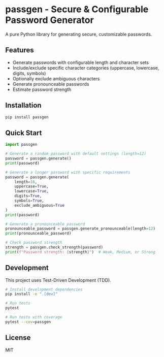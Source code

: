 # passgen - Secure & Configurable Password Generator

A pure Python library for generating secure, customizable passwords.

## Features

- Generate passwords with configurable length and character sets
- Include/exclude specific character categories (uppercase, lowercase, digits, symbols)
- Optionally exclude ambiguous characters
- Generate pronounceable passwords
- Estimate password strength

## Installation

```bash
pip install passgen
```

## Quick Start

```python
import passgen

# Generate a random password with default settings (length=12)
password = passgen.generate()
print(password)

# Generate a longer password with specific requirements
password = passgen.generate(
    length=16,
    uppercase=True,
    lowercase=True,
    digits=True,
    symbols=True,
    exclude_ambiguous=True
)
print(password)

# Generate a pronounceable password
pronounceable_password = passgen.generate_pronounceable(length=12)
print(pronounceable_password)

# Check password strength
strength = passgen.check_strength(password)
print(f"Password strength: {strength}")  # Weak, Medium, or Strong
```

## Development

This project uses Test-Driven Development (TDD).

```bash
# Install development dependencies
pip install -e ".[dev]"

# Run tests
pytest

# Run tests with coverage
pytest --cov=passgen
```

## License

MIT 